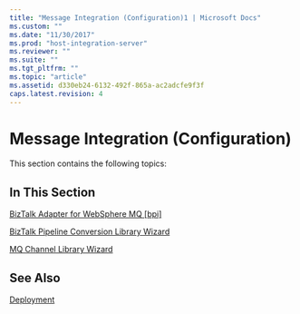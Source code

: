 ```yaml
---
title: "Message Integration (Configuration)1 | Microsoft Docs"
ms.custom: ""
ms.date: "11/30/2017"
ms.prod: "host-integration-server"
ms.reviewer: ""
ms.suite: ""
ms.tgt_pltfrm: ""
ms.topic: "article"
ms.assetid: d330eb24-6132-492f-865a-ac2adcfe9f3f
caps.latest.revision: 4
---
```

# Message Integration (Configuration)
This section contains the following topics:  
  
## In This Section  
 [BizTalk Adapter for WebSphere MQ &#91;bpi&#93;](http://msdn.microsoft.com/en-us/dd7c7007-d20f-4c55-b64d-9782982ade06)  
  
 [BizTalk Pipeline Conversion Library Wizard](../core/biztalk-pipeline-conversion-library-wizard2.md)  
  
 [MQ Channel Library Wizard](../core/mq-channel-library-wizard2.md)  
  
## See Also  
 [Deployment](../core/deployment1.md)